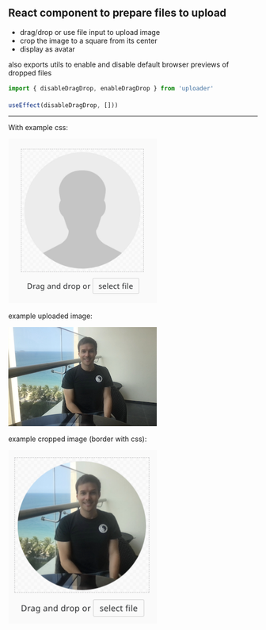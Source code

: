 ## React component to prepare files to upload 

- drag/drop or use file input to upload image 
- crop the image to a square from its center 
- display as avatar

also exports utils to enable and disable default browser previews of dropped files 
```javascript
import { disableDragDrop, enableDragDrop } from 'uploader'

useEffect(disableDragDrop, []))
```

--- 


With example css:

<img src="https://github.com/crshmk/uploader/blob/master/example.png" width="300" />

example uploaded image:


<img src="https://github.com/crshmk/uploader/blob/master/sample-upload.png" width="300" />


example cropped image (border with css):


<img src="https://github.com/crshmk/uploader/blob/master/sample-crop.png" width="300" />
